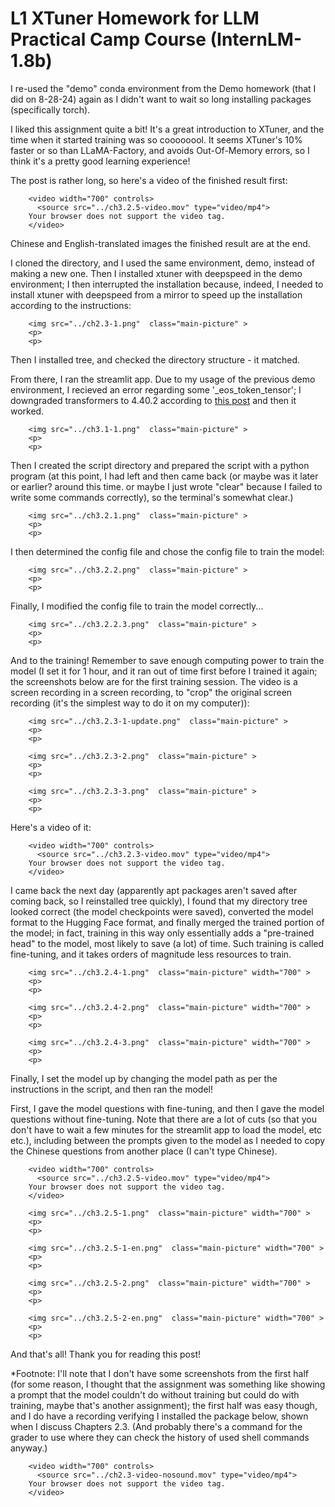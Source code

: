 # L1 XTuner Homework for LLM Practical Camp Course (InternLM-1.8b)

I re-used the "demo" conda environment from the Demo homework (that I did on 8-28-24) again as I didn't want to wait so long installing packages (specifically torch).

I liked this assignment quite a bit! It's a great introduction to XTuner, and the time when it started training was so coooooool. It seems XTuner's 10% faster or so than LLaMA-Factory, and avoids Out-Of-Memory errors, so I think it's a pretty good learning experience! 

The post is rather long, so here's a video of the finished result first:

~~~
    <video width="700" controls>
      <source src="../ch3.2.5-video.mov" type="video/mp4">
    Your browser does not support the video tag.
    </video>
~~~

Chinese and English-translated images the finished result are at the end.

I cloned the directory, and I used the same environment, demo, instead of making a new one. Then I installed xtuner with deepspeed in the demo environment; I then interrupted the installation because, indeed, I needed to install xtuner with deepspeed from a mirror to speed up the installation according to the instructions:

~~~
    <img src="../ch2.3-1.png"  class="main-picture" >
    <p>
    <p>
~~~

Then I installed tree, and checked the directory structure - it matched.

From there, I ran the streamlit app. Due to my usage of the previous demo environment, I recieved an error regarding some '_eos_token_tensor'; I downgraded transformers to 4.40.2 according to [this post](https://github.com/THUDM/ChatGLM3/issues/1299) and then it worked.


~~~
    <img src="../ch3.1-1.png"  class="main-picture" >
    <p>
    <p>
~~~

Then I created the script directory and prepared the script with a python program (at this point, I had left and then came back (or maybe was it later or earlier? around this time. or maybe I just wrote "clear" because I failed to write some commands correctly), so the terminal's somewhat clear.)

~~~
    <img src="../ch3.2.1.png"  class="main-picture" >
    <p>
    <p>
~~~

I then determined the config file and chose the config file to train the model:

~~~
    <img src="../ch3.2.2.png"  class="main-picture" >
    <p>
    <p>
~~~

Finally, I modified the config file to train the model correctly...

~~~
    <img src="../ch3.2.2.3.png"  class="main-picture" >
    <p>
    <p>
~~~

And to the training! Remember to save enough computing power to train the model (I set it for 1 hour, and it ran out of time first before I trained it again; the screenshots below are for the first training session. The video is a screen recording in a screen recording, to "crop" the original screen recording (it's the simplest way to do it on my computer)):

~~~
    <img src="../ch3.2.3-1-update.png"  class="main-picture" >
    <p>
    <p>
~~~

~~~
    <img src="../ch3.2.3-2.png"  class="main-picture" >
    <p>
    <p>
~~~

~~~
    <img src="../ch3.2.3-3.png"  class="main-picture" >
    <p>
    <p>
~~~

Here's a video of it:

~~~
    <video width="700" controls>
      <source src="../ch3.2.3-video.mov" type="video/mp4">
    Your browser does not support the video tag.
    </video>
~~~

I came back the next day (apparently apt packages aren't saved after coming back, so I reinstalled tree quickly), I found that my directory tree looked correct (the model checkpoints were saved), converted the model format to the Hugging Face format, and finally merged the trained portion of the model; in fact, training in this way only essentially adds a "pre-trained head" to the model, most likely to save (a lot) of time. Such training is called fine-tuning, and it takes orders of magnitude less resources to train.

~~~
    <img src="../ch3.2.4-1.png"  class="main-picture" width="700" >
    <p>
    <p>
~~~

~~~
    <img src="../ch3.2.4-2.png"  class="main-picture" width="700" >
    <p>
    <p>
~~~

~~~
    <img src="../ch3.2.4-3.png"  class="main-picture" width="700" >
    <p>
    <p>
~~~

Finally, I set the model up by changing the model path as per the instructions in the script, and then ran the model!

First, I gave the model questions with fine-tuning, and then I gave the model questions without fine-tuning. Note that there are a lot of cuts (so that you don't have to wait a few minutes for the streamlit app to load the model, etc etc.), including between the prompts given to the model as I needed to copy the Chinese questions from another place (I can't type Chinese).

~~~
    <video width="700" controls>
      <source src="../ch3.2.5-video.mov" type="video/mp4">
    Your browser does not support the video tag.
    </video>
~~~

~~~
    <img src="../ch3.2.5-1.png"  class="main-picture" width="700" >
    <p>
    <p>
~~~

~~~
    <img src="../ch3.2.5-1-en.png"  class="main-picture" width="700" >
    <p>
    <p>
~~~

~~~
    <img src="../ch3.2.5-2.png"  class="main-picture" width="700" >
    <p>
    <p>
~~~

~~~
    <img src="../ch3.2.5-2-en.png"  class="main-picture" width="700" >
    <p>
    <p>
~~~

And that's all! Thank you for reading this post!



*Footnote: I'll note that I don't have some screenshots from the first half (for some reason, I thought that the assignment was something like showing a prompt that the model couldn't do without training but could do with training, maybe that's another assignment); the first half was easy though, and I do have a recording verifying I installed the package below, shown when I discuss Chapters 2.3. (And probably there's a command for the grader to use where they can check the history of used shell commands anyway.)

~~~
    <video width="700" controls>
      <source src="../ch2.3-video-nosound.mov" type="video/mp4">
    Your browser does not support the video tag.
    </video>
~~~